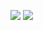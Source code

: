 ![](https://github.com/Shanda1020/Processing/blob/master/BubbleSort/Sorting.JPG?raw=true)
![](https://github.com/Shanda1020/Processing/blob/master/BubbleSort/Sorted.JPG?raw=true)
